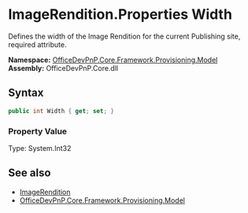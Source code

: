 # ImageRendition.Properties Width
 Defines the width of the Image Rendition for the current Publishing site, required attribute.   

**Namespace:** [OfficeDevPnP.Core.Framework.Provisioning.Model](OfficeDevPnP.Core.Framework.Provisioning.Model.md)  
**Assembly:** OfficeDevPnP.Core.dll  
## Syntax
```C#
public int Width { get; set; }
```

### Property Value
Type: System.Int32  

## See also
- [ImageRendition](OfficeDevPnP.Core.Framework.Provisioning.Model.ImageRendition.md) 
- [OfficeDevPnP.Core.Framework.Provisioning.Model](OfficeDevPnP.Core.Framework.Provisioning.Model.md) 
